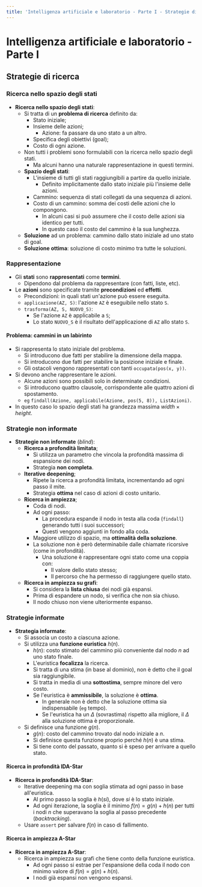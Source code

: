 ```yaml
---
title: 'Intelligenza artificiale e laboratorio - Parte I - Strategie di ricerca'
---
```


# Intelligenza artificiale e laboratorio - Parte I

## Strategie di ricerca

### Ricerca nello spazio degli stati

- **Ricerca nello spazio degli stati**:
    - Si tratta di un **problema di ricerca** definito da:
        - Stato iniziale;
        - Insieme delle azioni;
            - Azione: fa passare da uno stato a un altro.
        - Specifica degli obiettivi (goal);
        - Costo di ogni azione.
    - Non tutti i problemi sono formulabili con la ricerca nello spazio degli stati.
        - Ma alcuni hanno una naturale rappresentazione in questi termini.
    - **Spazio degli stati**:
        - L'insieme di tutti gli stati raggiungibili a partire da quello iniziale.
            - Definito implicitamente dallo stato iniziale più l'insieme delle azioni.
        - Cammino: sequenza di stati collegati da una sequenza di azioni.
        - Costo di un cammino: somma dei costi delle azioni che lo compongono.
            - In alcuni casi si può assumere che il costo delle azioni sia identico per tutti.
            - In questo caso il costo del cammino è la sua lunghezza.
    - **Soluzione** ad un problema: cammino dallo stato iniziale ad uno stato di goal.
    - **Soluzione ottima**: soluzione di costo minimo tra tutte le soluzioni.

### Rappresentazione

- Gli **stati** sono **rappresentati** come **termini**.
    - Dipendono dal problema da rappresentare (con fatti, liste, etc).
- Le **azioni** sono specificate tramite **precondizioni** ed **effetti**.
    - Precondizioni: in quali stati un'azione può essere eseguita.
    - `applicazione(AZ, S)`: l'azione `AZ` è eseguibile nello stato `S`.
    - `trasforma(AZ, S, NUOVO_S)`:
        - Se l'azione `AZ` è applicabile a `S`;
        - Lo stato `NUOVO_S` è il risultato dell'applicazione di `AZ` allo stato `S`.

#### Problema: cammini in un labirinto

- Si rappresenta lo stato iniziale del problema.
    - Si introducono due fatti per stabilire la dimensione della mappa.
    - Si introducono due fatti per stabilire la posizione iniziale e finale.
    - Gli ostacoli vengono rappresentati con tanti `occupata(pos(x, y))`.
- Si devono anche rappresentare le azioni.
    - Alcune azioni sono possibili solo in determinate condizioni.
    - Si introducono quattro clausole, corrispondente alle quattro azioni di spostamento.
    - `eg` `findall(Azione, applicabile(Azione, pos(5, 8)), ListAzioni)`.
- In questo caso lo spazio degli stati ha grandezza massima $width \times height$.

### Strategie non informate

- **Strategie non informate** (*blind*):
    - **Ricerca a profondità limitata**;
        - Si utilizza un parametro che vincola la profondità massima di espansione dei nodi.
        - Strategia **non completa**.
    - **Iterative deepening**;
        - Ripete la ricerca a profondità limitata, incrementando ad ogni passo il mite.
        - Strategia **ottima** nel caso di azioni di costo unitario.
    - **Ricerca in ampiezza**;
        - Coda di nodi.
        - Ad ogni passo:
            - La procedura espande il nodo in testa alla coda (`findall`) generando tutti i suoi successori;
            - Questi vengono aggiunti in fondo alla coda.
        - Maggiore utilizzo di spazio, ma **ottimalità della soluzione**.
        - La soluzione non è però determinabile dalle chiamate ricorsive (come in profondità).
            - Una soluzione è rappresentare ogni stato come una coppia con:
                - Il valore dello stato stesso;
                - Il percorso che ha permesso di raggiungere quello stato.
    - **Ricerca in ampiezza su grafi**:
        - Si considera la **lista chiusa** dei nodi già espansi.
        - Prima di espandere un nodo, si verifica che non sia chiuso.
        - Il nodo chiuso non viene ulteriormente espanso.

### Strategie informate

- **Strategia informate**:
    - Si associa un costo a ciascuna azione.
    - Si utilizza una **funzione euristica** $h(n)$.
        - $h(n)$: costo stimato del cammino più conveniente dal nodo $n$ ad uno stato finale.
        - L'euristica **focalizza** la ricerca.
        - Si tratta di una stima (in base al dominio), non è detto che il goal sia raggiungibile.
        - Si tratta in media di una **sottostima**, sempre minore del vero costo.
        - Se l'euristica è **ammissibile**, la soluzione è **ottima**.
            - In generale non è detto che la soluzione ottima sia indispensabile (`eg` tempo).
            - Se l'euristica ha un $\Delta$ (sovrastima) rispetto alla migliore, il $\Delta$ alla soluzione ottima è proporzionale.
    - Si definisce una funzione $g(n)$.
        - $g(n)$: costo del cammino trovato dal nodo iniziale a $n$.
        - Si definisce questa funzione proprio perché $h(n)$ è una stima.
        - Si tiene conto del passato, quanto si è speso per arrivare a quello stato.

#### Ricerca in profondità IDA-Star

- **Ricerca in profondità IDA-Star**:
    - Iterative deepening ma con soglia stimata ad ogni passo in base all'euristica.
        - Al primo passo la soglia è $h(si)$, dove $si$ è lo stato iniziale.
        - Ad ogni iterazione, la soglia è il minimo $f(n) = g(n) + h(n)$ per tutti i nodi $n$ che superavano la soglia al passo precedente (*backtracking*).
    - Usare `assert` per salvare $f(n)$ in caso di fallimento.

#### Ricerca in ampiezza A-Star

- **Ricerca in ampiezza A-Star**:
    - Ricerca in ampiezza su grafi che tiene conto della funzione euristica.
        - Ad ogni passo si estrae per l'espansione della coda il nodo con minimo valore di $f(n) = g(n) + h(n)$.
        - I nodi già espansi non vengono espansi.
